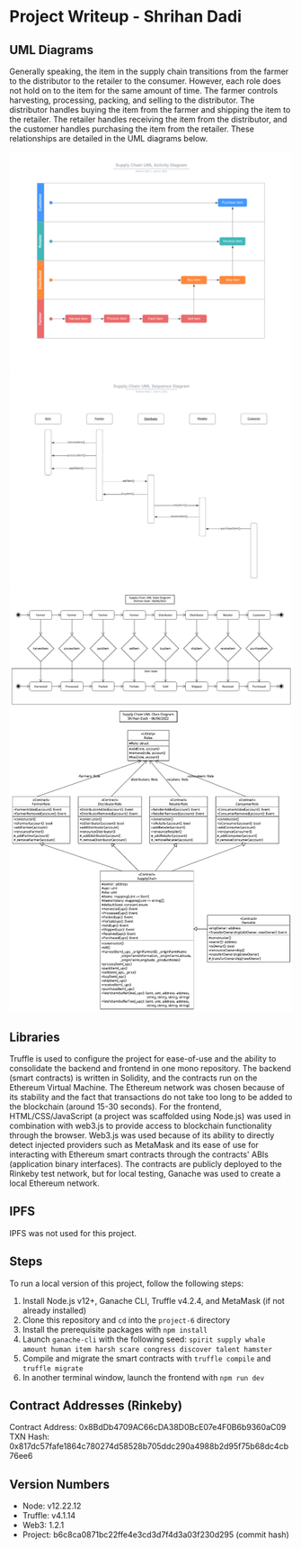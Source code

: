 # Project Writeup - Shrihan Dadi

## UML Diagrams

Generally speaking, the item in the supply chain transitions from the farmer to the distributor to the retailer to the consumer. However, each role does not hold on to the item for the same amount of time. The farmer controls harvesting, processing, packing, and selling to the distributor. The distributor handles buying the item from the farmer and shipping the item to the retailer. The retailer handles receiving the item from the distributor, and the customer handles purchasing the item from the retailer. These relationships are detailed in the UML diagrams below.

![image info](./Supply%20Chain%20UML%20Activity.png)
![image info](./Supply%20Chain%20UML%20Sequence.png)
![image info](./Supply%20Chain%20UML%20State.png)
![image info](./Supply%20Chain%20UML%20Class.png)

## Libraries

Truffle is used to configure the project for ease-of-use and the ability to consolidate the backend and frontend in one mono repository. The backend (smart contracts) is written in Solidity, and the contracts run on the Ethereum Virtual Machine. The Ethereum network was chosen because of its stability and the fact that transactions do not take too long to be added to the blockchain (around 15-30 seconds). For the frontend, HTML/CSS/JavaScript (a project was scaffolded using Node.js) was used in combination with web3.js to provide access to blockchain functionality through the browser. Web3.js was used because of its ability to directly detect injected providers such as MetaMask and its ease of use for interacting with Ethereum smart contracts through the contracts' ABIs (application binary interfaces). The contracts are publicly deployed to the Rinkeby test network, but for local testing, Ganache was used to create a local Ethereum network.

## IPFS

IPFS was not used for this project.

## Steps

To run a local version of this project, follow the following steps:
1. Install Node.js v12+, Ganache CLI, Truffle v4.2.4, and MetaMask (if not already installed)
2. Clone this repository and `cd` into the `project-6` directory
3. Install the prerequisite packages with `npm install`
4. Launch `ganache-cli` with the following seed: `spirit supply whale amount human item harsh scare congress discover talent hamster`
5. Compile and migrate the smart contracts with `truffle compile` and `truffle migrate`
6. In another terminal window, launch the frontend with `npm run dev`

## Contract Addresses (Rinkeby)

Contract Address: 0x8BdDb4709AC66cDA38D0BcE07e4F0B6b9360aC09
TXN Hash: 0x817dc57fafe1864c780274d58528b705ddc290a4988b2d95f75b68dc4cb76ee6

## Version Numbers
- Node: v12.22.12
- Truffle: v4.1.14 
- Web3: 1.2.1
- Project: b6c8ca0871bc22ffe4e3cd3d7f4d3a03f230d295 (commit hash)

